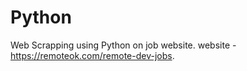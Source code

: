 # Python
Web Scrapping using Python on job website.
website - https://remoteok.com/remote-dev-jobs.

